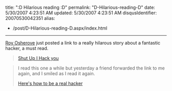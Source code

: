 title: ":D Hilarious reading :D"
permalink: "D-Hilarious-reading-D"
date: 5/30/2007 4:23:51 AM
updated: 5/30/2007 4:23:51 AM
disqusIdentifier: 20070530042351
alias:
 - /post/D-Hilarious-reading-D.aspx/index.html
---
[Roy Osherove](http://weblogs.asp.net/rosherove/) just posted a link to a really hilarous story about a fantastic hacker, a must read.

> [Shut Up I Hack you](http://weblogs.asp.net/rosherove/archive/2007/05/29/shut-up-i-hack-you.aspx)
<!-- more -->
> 
> I read this one a while but yesterday a friend forwarded the link to me again, and I smiled as I read it again.
> 
> [Here's how to be a real hacker](http://www.electric-escape.net/node/1475)
